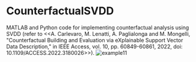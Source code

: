 # CounterfactualSVDD
MATLAB and Python code for implementing counterfactual analysis using SVDD (refer to &lt;&lt;A. Carlevaro, M. Lenatti, A. Paglialonga and M. Mongelli, "Counterfactual Building and Evaluation via eXplainable Support Vector Data Description," in IEEE Access, vol. 10, pp. 60849-60861, 2022, doi: 10.1109/ACCESS.2022.3180026>>).
![example11](https://user-images.githubusercontent.com/99175531/173586503-5dec263d-a2bf-4806-a0d1-596599b5933a.png)
